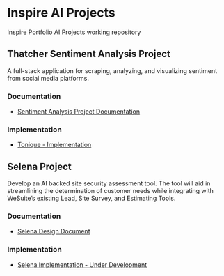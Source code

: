 # Inspire AI Projects

Inspire Portfolio AI Projects working repository

## Thatcher Sentiment Analysis Project

A full-stack application for scraping, analyzing, and visualizing sentiment from social media platforms.

### Documentation
- [Sentiment Analysis Project Documentation](https://github.com/Fluent-Ai-Venture/AI-Projects/blob/main/THATCHER/sentiment-analysis-documentation/ArchitectureDesign.md)

### Implementation
- [Tonique - Implementation](https://github.com/Fluent-Ai-Venture/thatcher-sentiment-analysis-application/blob/main/README.md)

## Selena Project

Develop an AI backed site security assessment tool. The tool will aid in streamlining the determination of customer needs while integrating with WeSuite’s existing Lead, Site Survey, and Estimating Tools. 

### Documentation
- [Selena Design Document](https://github.com/Fluent-Ai-Venture/AI-Projects/blob/main/WESUITE/Selena_DesignDoc.md)

### Implementation
- [Selena Implementation - Under Development](https://github.com/Fluent-Ai-Venture/selena-site-security-assessment-tool/blob/main/README.md)  
